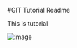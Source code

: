 #GIT Tutorial Readme

This is tutorial

![image](https://robsonsousa.com/wp-content/uploads/2023/03/git.png)